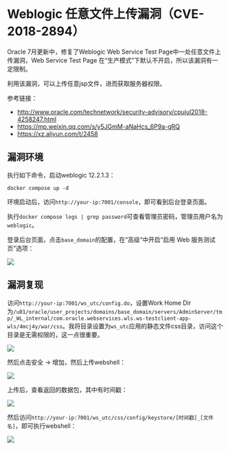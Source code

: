 # Weblogic 任意文件上传漏洞（CVE-2018-2894）

Oracle 7月更新中，修复了Weblogic Web Service Test Page中一处任意文件上传漏洞，Web Service Test Page 在“生产模式”下默认不开启，所以该漏洞有一定限制。

利用该漏洞，可以上传任意jsp文件，进而获取服务器权限。

参考链接：

- http://www.oracle.com/technetwork/security-advisory/cpujul2018-4258247.html
- https://mp.weixin.qq.com/s/y5JGmM-aNaHcs_6P9a-gRQ
- https://xz.aliyun.com/t/2458

## 漏洞环境

执行如下命令，启动weblogic 12.2.1.3：

```
docker compose up -d
```

环境启动后，访问`http://your-ip:7001/console`，即可看到后台登录页面。

执行`docker compose logs | grep password`可查看管理员密码，管理员用户名为`weblogic`。

登录后台页面，点击`base_domain`的配置，在“高级”中开启“启用 Web 服务测试页”选项：

![](img/1.png)

## 漏洞复现

访问`http://your-ip:7001/ws_utc/config.do`，设置Work Home Dir为`/u01/oracle/user_projects/domains/base_domain/servers/AdminServer/tmp/_WL_internal/com.oracle.webservices.wls.ws-testclient-app-wls/4mcj4y/war/css`。我将目录设置为`ws_utc`应用的静态文件css目录，访问这个目录是无需权限的，这一点很重要。

![](img/2.png)

然后点击安全 -> 增加，然后上传webshell：

![](img/3.png)

上传后，查看返回的数据包，其中有时间戳：

![](img/4.png)

然后访问`http://your-ip:7001/ws_utc/css/config/keystore/[时间戳]_[文件名]`，即可执行webshell：

![](img/5.png)
